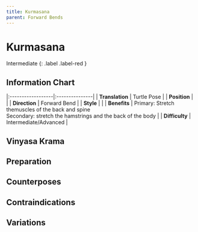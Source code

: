 ```yaml
---
title: Kurmasana
parent: Forward Bends
---
```


# Kurmasana
Intermediate
{: .label .label-red }
## Information Chart

|:------------------|:---------------|
| **Translation**       | Turtle Pose  |
| **Position**          |   |
| **Direction**         | Forward Bend   |
| **Style**             |    |
| **Benefits**          | Primary: Stretch themuscles of the back and spine <br> Secondary: stretch the hamstrings and the back of the body   |
| **Difficulty**  |  Intermediate/Advanced                                      | 

## Vinyasa Krama 

## Preparation 

## Counterposes

## Contraindications

## Variations


